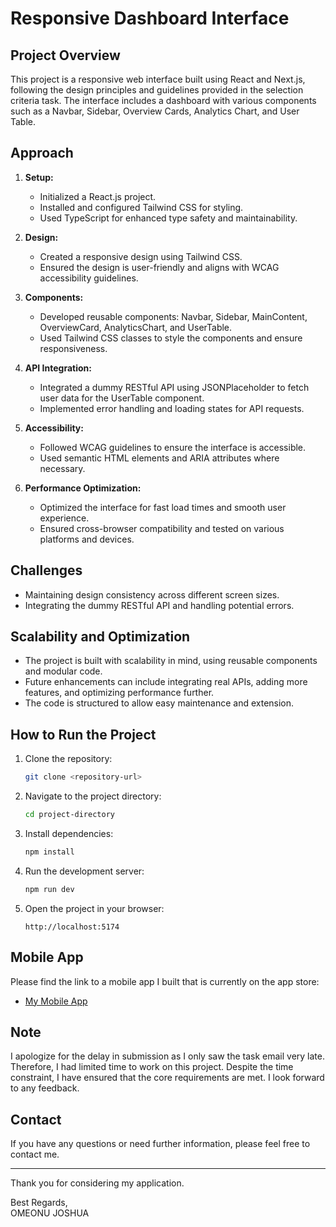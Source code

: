 # Responsive Dashboard Interface

## Project Overview

This project is a responsive web interface built using React and Next.js, following the design principles and guidelines provided in the selection criteria task. The interface includes a dashboard with various components such as a Navbar, Sidebar, Overview Cards, Analytics Chart, and User Table.

## Approach

1. **Setup:**
    - Initialized a React.js project.
    - Installed and configured Tailwind CSS for styling.
    - Used TypeScript for enhanced type safety and maintainability.

2. **Design:**
    - Created a responsive design using Tailwind CSS.
    - Ensured the design is user-friendly and aligns with WCAG accessibility guidelines.

3. **Components:**
    - Developed reusable components: Navbar, Sidebar, MainContent, OverviewCard, AnalyticsChart, and UserTable.
    - Used Tailwind CSS classes to style the components and ensure responsiveness.

4. **API Integration:**
    - Integrated a dummy RESTful API using JSONPlaceholder to fetch user data for the UserTable component.
    - Implemented error handling and loading states for API requests.

5. **Accessibility:**
    - Followed WCAG guidelines to ensure the interface is accessible.
    - Used semantic HTML elements and ARIA attributes where necessary.

6. **Performance Optimization:**
    - Optimized the interface for fast load times and smooth user experience.
    - Ensured cross-browser compatibility and tested on various platforms and devices.

## Challenges


- Maintaining design consistency across different screen sizes.
- Integrating the dummy RESTful API and handling potential errors.

## Scalability and Optimization

- The project is built with scalability in mind, using reusable components and modular code.
- Future enhancements can include integrating real APIs, adding more features, and optimizing performance further.
- The code is structured to allow easy maintenance and extension.

## How to Run the Project

1. Clone the repository:
    ```bash
    git clone <repository-url>
    ```

2. Navigate to the project directory:
    ```bash
    cd project-directory
    ```

3. Install dependencies:
    ```bash
    npm install
    ```

4. Run the development server:
    ```bash
    npm run dev
    ```

5. Open the project in your browser:
    ```
    http://localhost:5174
    ```

## Mobile App

Please find the link to a mobile app I built that is currently on the app store:
- [My Mobile App]([https://play.google.com/store/apps/details?id=com.example.myapp](https://play.google.com/store/apps/details?id=com.salesunbox.salesunbox))

## Note

I apologize for the delay in submission as I only saw the task email very late. Therefore, I had limited time to work on this project. Despite the time constraint, I have ensured that the core requirements are met. I look forward to any feedback.

## Contact

If you have any questions or need further information, please feel free to contact me.

---

Thank you for considering my application.

Best Regards,  
OMEONU JOSHUA
